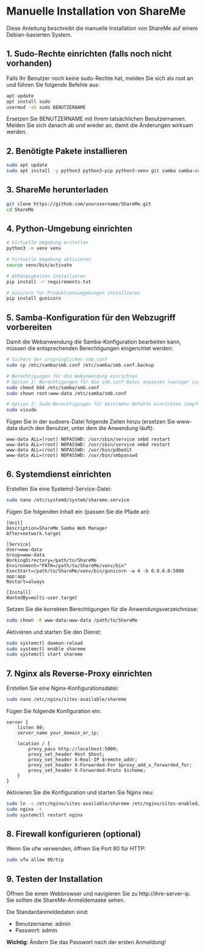 # Manuelle Installation von ShareMe

Diese Anleitung beschreibt die manuelle Installation von ShareMe auf einem Debian-basierten System.

## 1. Sudo-Rechte einrichten (falls noch nicht vorhanden)

Falls Ihr Benutzer noch keine sudo-Rechte hat, melden Sie sich als root an und führen Sie folgende Befehle aus:

```bash
apt update
apt install sudo
usermod -aG sudo BENUTZERNAME
```

Ersetzen Sie BENUTZERNAME mit Ihrem tatsächlichen Benutzernamen. Melden Sie sich danach ab und wieder an, damit die Änderungen wirksam werden.

## 2. Benötigte Pakete installieren

```bash
sudo apt update
sudo apt install -y python3 python3-pip python3-venv git samba samba-common-bin nginx
```

## 3. ShareMe herunterladen

```bash
git clone https://github.com/yourusername/ShareMe.git
cd ShareMe
```

## 4. Python-Umgebung einrichten

```bash
# Virtuelle Umgebung erstellen
python3 -m venv venv

# Virtuelle Umgebung aktivieren
source venv/bin/activate

# Abhängigkeiten installieren
pip install -r requirements.txt

# Gunicorn für Produktionsumgebungen installieren
pip install gunicorn
```

## 5. Samba-Konfiguration für den Webzugriff vorbereiten

Damit die Webanwendung die Samba-Konfiguration bearbeiten kann, müssen die entsprechenden Berechtigungen eingerichtet werden:

```bash
# Sichern der ursprünglichen smb.conf
sudo cp /etc/samba/smb.conf /etc/samba/smb.conf.backup

# Berechtigungen für die Webanwendung einrichten
# Option 1: Berechtigungen für die smb.conf-Datei anpassen (weniger sicher)
sudo chmod 664 /etc/samba/smb.conf
sudo chown root:www-data /etc/samba/smb.conf

# Option 2: Sudo-Berechtigungen für bestimmte Befehle einrichten (empfohlen)
sudo visudo
```

Fügen Sie in der sudoers-Datei folgende Zeilen hinzu (ersetzen Sie www-data durch den Benutzer, unter dem die Anwendung läuft):

```
www-data ALL=(root) NOPASSWD: /usr/sbin/service smbd restart
www-data ALL=(root) NOPASSWD: /usr/sbin/service nmbd restart
www-data ALL=(root) NOPASSWD: /usr/bin/pdbedit
www-data ALL=(root) NOPASSWD: /usr/bin/smbpasswd
```

## 6. Systemdienst einrichten

Erstellen Sie eine Systemd-Service-Datei:

```bash
sudo nano /etc/systemd/system/shareme.service
```

Fügen Sie folgenden Inhalt ein (passen Sie die Pfade an):

```
[Unit]
Description=ShareMe Samba Web Manager
After=network.target

[Service]
User=www-data
Group=www-data
WorkingDirectory=/path/to/ShareMe
Environment="PATH=/path/to/ShareMe/venv/bin"
ExecStart=/path/to/ShareMe/venv/bin/gunicorn -w 4 -b 0.0.0.0:5000 app:app
Restart=always

[Install]
WantedBy=multi-user.target
```

Setzen Sie die korrekten Berechtigungen für die Anwendungsverzeichnisse:

```bash
sudo chown -R www-data:www-data /path/to/ShareMe
```

Aktivieren und starten Sie den Dienst:

```bash
sudo systemctl daemon-reload
sudo systemctl enable shareme
sudo systemctl start shareme
```

## 7. Nginx als Reverse-Proxy einrichten

Erstellen Sie eine Nginx-Konfigurationsdatei:

```bash
sudo nano /etc/nginx/sites-available/shareme
```

Fügen Sie folgende Konfiguration ein:

```
server {
    listen 80;
    server_name your_domain_or_ip;

    location / {
        proxy_pass http://localhost:5000;
        proxy_set_header Host $host;
        proxy_set_header X-Real-IP $remote_addr;
        proxy_set_header X-Forwarded-For $proxy_add_x_forwarded_for;
        proxy_set_header X-Forwarded-Proto $scheme;
    }
}
```

Aktivieren Sie die Konfiguration und starten Sie Nginx neu:

```bash
sudo ln -s /etc/nginx/sites-available/shareme /etc/nginx/sites-enabled/
sudo nginx -t
sudo systemctl restart nginx
```

## 8. Firewall konfigurieren (optional)

Wenn Sie ufw verwenden, öffnen Sie Port 80 für HTTP:

```bash
sudo ufw allow 80/tcp
```

## 9. Testen der Installation

Öffnen Sie einen Webbrowser und navigieren Sie zu http://ihre-server-ip. Sie sollten die ShareMe-Anmeldemaske sehen.

Die Standardanmeldedaten sind:
- Benutzername: admin
- Passwort: admin

**Wichtig**: Ändern Sie das Passwort nach der ersten Anmeldung!
